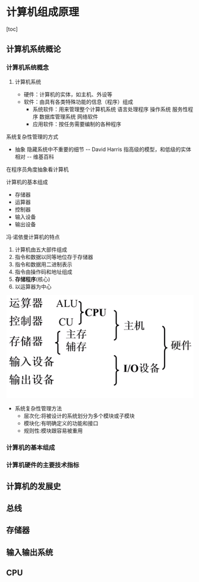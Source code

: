 # 计算机组成原理

[toc]

## 计算机系统概论

### 计算机系统概念

1. 计算机系统

   * 硬件：计算机的实体，如主机、外设等
   * 软件：由具有各类特殊功能的信息（程序）组成
      * 系统软件：用来管理整个计算机系统
        语言处理程序
        操作系统
        服务性程序
        数据库管理系统
        网络软件
      * 应用软件：按任务需要编制的各种程序

系统复杂性管理的方式

* 抽象
  隐藏系统中不重要的细节 -- David Harris
  指高级的模型，和低级的实体相对 -- 维基百科

在程序员角度抽象看计算机

计算机的基本组成

* 存储器
* 运算器
* 控制器
* 输入设备
* 输出设备

冯·诺依曼计算机的特点

1. 计算机由五大部件组成
2. 指令和数据以同等地位存于存储器
3. 指令和数据用二进制表示
4. 指令由操作码和地址组成
5. **存储程序**(核心)
6. 以运算器为中心

![图片](./images/截图%202023-08-14%2012-07-40.png)

* 系统复杂性管理方法
  * 层次化:将被设计的系统划分为多个模块或子模块
  * 模块化:有明确定义的功能和接口
  * 规则性:模块跟容易被重用

### 计算机的基本组成

### 计算机硬件的主要技术指标

## 计算机的发展史

## 总线

## 存储器

## 输入输出系统

## CPU
